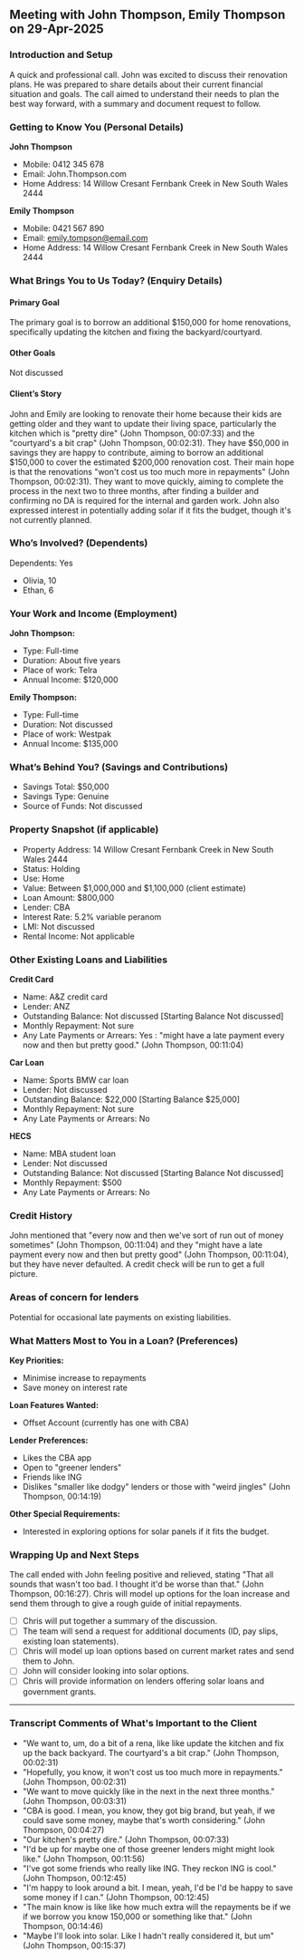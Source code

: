 ## Meeting with John Thompson, Emily Thompson on 29-Apr-2025

### Introduction and Setup
A quick and professional call. John was excited to discuss their renovation plans. He was prepared to share details about their current financial situation and goals. The call aimed to understand their needs to plan the best way forward, with a summary and document request to follow.

### Getting to Know You (Personal Details)

**John Thompson**
* Mobile: 0412 345 678
* Email: John.Thompson.com
* Home Address: 14 Willow Cresant Fernbank Creek in New South Wales 2444

**Emily Thompson**
* Mobile: 0421 567 890
* Email: emily.tompson@email.com
* Home Address: 14 Willow Cresant Fernbank Creek in New South Wales 2444

### What Brings You to Us Today? (Enquiry Details)

#### Primary Goal

The primary goal is to borrow an additional $150,000 for home renovations, specifically updating the kitchen and fixing the backyard/courtyard.

#### Other Goals

Not discussed

#### Client’s Story
John and Emily are looking to renovate their home because their kids are getting older and they want to update their living space, particularly the kitchen which is "pretty dire" (John Thompson, 00:07:33) and the "courtyard's a bit crap" (John Thompson, 00:02:31). They have $50,000 in savings they are happy to contribute, aiming to borrow an additional $150,000 to cover the estimated $200,000 renovation cost. Their main hope is that the renovations "won't cost us too much more in repayments" (John Thompson, 00:02:31). They want to move quickly, aiming to complete the process in the next two to three months, after finding a builder and confirming no DA is required for the internal and garden work. John also expressed interest in potentially adding solar if it fits the budget, though it's not currently planned.

### Who’s Involved? (Dependents)
Dependents: Yes
- Olivia, 10
- Ethan, 6

### Your Work and Income (Employment)
**John Thompson:**
- Type: Full-time
- Duration: About five years
- Place of work: Telra
- Annual Income: $120,000

**Emily Thompson:**
- Type: Full-time
- Duration: Not discussed
- Place of work: Westpak
- Annual Income: $135,000

### What’s Behind You? (Savings and Contributions)
- Savings Total: $50,000
- Savings Type: Genuine
- Source of Funds: Not discussed

### Property Snapshot (if applicable)
- Property Address: 14 Willow Cresant Fernbank Creek in New South Wales 2444
- Status: Holding
- Use: Home
- Value: Between $1,000,000 and $1,100,000 (client estimate)
- Loan Amount: $800,000
- Lender: CBA
- Interest Rate: 5.2% variable peranom
- LMI: Not discussed
- Rental Income: Not applicable

### Other Existing Loans and Liabilities
**Credit Card**
- Name: A&Z credit card
- Lender: ANZ
- Outstanding Balance: Not discussed [Starting Balance Not discussed]
- Monthly Repayment: Not sure
- Any Late Payments or Arrears: Yes : "might have a late payment every now and then but pretty good." (John Thompson, 00:11:04)

**Car Loan**
- Name: Sports BMW car loan
- Lender: Not discussed
- Outstanding Balance: $22,000 [Starting Balance $25,000]
- Monthly Repayment: Not sure
- Any Late Payments or Arrears: No

**HECS**
- Name: MBA student loan
- Lender: Not discussed
- Outstanding Balance: Not discussed [Starting Balance Not discussed]
- Monthly Repayment: $500
- Any Late Payments or Arrears: No

### Credit History 

John mentioned that "every now and then we've sort of run out of money sometimes" (John Thompson, 00:11:04) and they "might have a late payment every now and then but pretty good" (John Thompson, 00:11:04), but they have never defaulted. A credit check will be run to get a full picture.

### Areas of concern for lenders

Potential for occasional late payments on existing liabilities.

### What Matters Most to You in a Loan? (Preferences)

**Key Priorities:**
- Minimise increase to repayments
- Save money on interest rate

**Loan Features Wanted:**
- Offset Account (currently has one with CBA)

**Lender Preferences:**
- Likes the CBA app
- Open to "greener lenders"
- Friends like ING
- Dislikes "smaller like dodgy" lenders or those with "weird jingles" (John Thompson, 00:14:19)

**Other Special Requirements:**
- Interested in exploring options for solar panels if it fits the budget.

### Wrapping Up and Next Steps

The call ended with John feeling positive and relieved, stating "That all sounds that wasn't too bad. I thought it'd be worse than that." (John Thompson, 00:16:27). Chris will model up options for the loan increase and send them through to give a rough guide of initial repayments.
- [ ] Chris will put together a summary of the discussion.
- [ ] The team will send a request for additional documents (ID, pay slips, existing loan statements).
- [ ] Chris will model up loan options based on current market rates and send them to John.
- [ ] John will consider looking into solar options.
- [ ] Chris will provide information on lenders offering solar loans and government grants.

---

### Transcript Comments of What's Important to the Client

- "We want to, um, do a bit of a rena, like like update the kitchen and fix up the back backyard. The courtyard's a bit crap." (John Thompson, 00:02:31)
- "Hopefully, you know, it won't cost us too much more in repayments." (John Thompson, 00:02:31)
- "We want to move quickly like in the next in the next three months." (John Thompson, 00:03:31)
- "CBA is good. I mean, you know, they got big brand, but yeah, if we could save some money, maybe that's worth considering." (John Thompson, 00:04:27)
- "Our kitchen's pretty dire." (John Thompson, 00:07:33)
- "I'd be up for maybe one of those greener lenders might might look like." (John Thompson, 00:11:56)
- "I've got some friends who really like ING. They reckon ING is cool." (John Thompson, 00:12:45)
- "I'm happy to look around a bit. I mean, yeah, I'd be I'd be happy to save some money if I can." (John Thompson, 00:12:45)
- "The main know is like like how much extra will the repayments be if we if we borrow you know 150,000 or something like that." (John Thompson, 00:14:46)
- "Maybe I'll look into solar. Like I hadn't really considered it, but um" (John Thompson, 00:15:37)